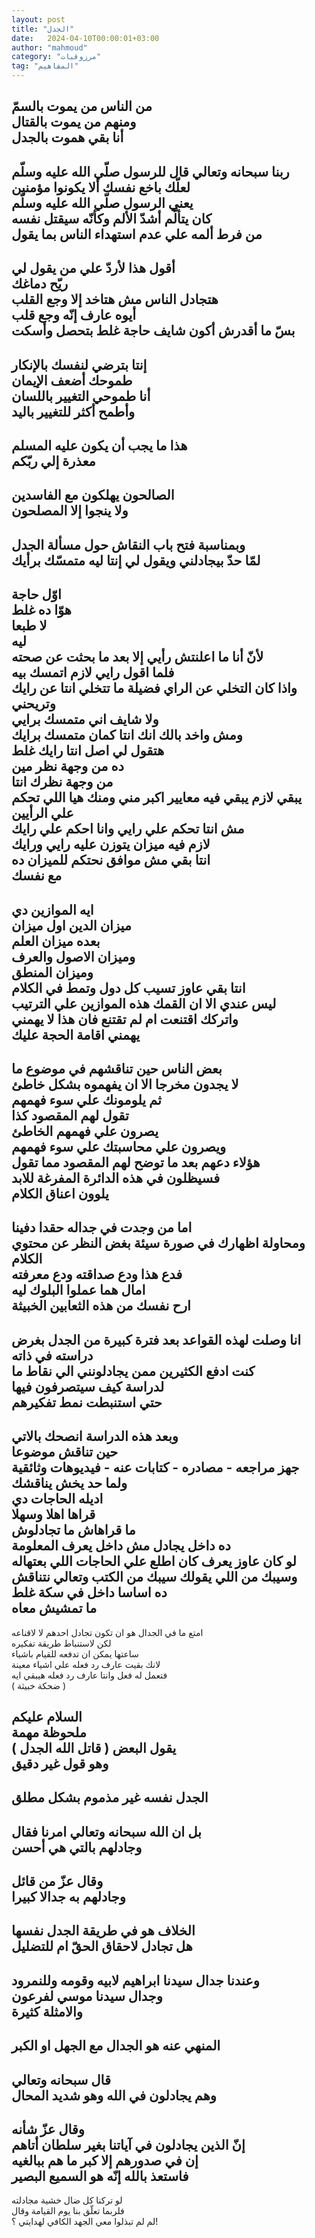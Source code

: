 ```yaml
---
layout: post
title: "الجدل"
date:   2024-04-10T00:00:01+03:00
author: "mahmoud"
category: "مرزوقيات"
tag: "المفاهيم"
---
```



من الناس من يموت بالسمّ  
ومنهم من يموت بالقتال  
أنا بقي هموت بالجدل  
-  
ربنا سبحانه وتعالي قال للرسول صلّي الله عليه
وسلّم  
لعلّك باخع نفسك ألا يكونوا مؤمنين  
يعني الرسول صلّي الله عليه وسلّم  
كان يتألّم أشدّ الألم وكأنّه سيقتل نفسه  
من فرط ألمه علي عدم استهداء الناس بما يقول  
-  
أقول هذا لأردّ علي من يقول لي  
ريّح دماغك  
هتجادل الناس مش هتاخد إلا وجع القلب  
أيوه عارف إنّه وجع قلب  
بسّ ما أقدرش أكون شايف حاجة غلط بتحصل وأسكت  
-  
إنتا بترضي لنفسك بالإنكار  
طموحك أضعف الإيمان  
أنا طموحي التغيير باللسان  
وأطمح أكثر للتغيير باليد  
-  
هذا ما يجب أن يكون عليه المسلم  
معذرة إلي ربّكم  
-  
الصالحون يهلكون مع الفاسدين  
ولا ينجوا إلا المصلحون  
-  
وبمناسبة فتح باب النقاش حول مسألة الجدل  
لمّا حدّ بيجادلني ويقول لي إنتا ليه متمسّك برأيك  
-  
اوّل حاجة  
هوّا ده غلط  
لا طبعا  
ليه  
لأنّ أنا ما اعلنتش رأيي إلا بعد ما بحثت عن صحته  
فلما اقول رايي لازم اتمسك بيه  
واذا كان التخلي عن الراي فضيلة ما تتخلي انتا عن رايك
وتريحني  
ولا شايف اني متمسك برايي  
ومش واخد بالك انك انتا كمان متمسك برايك  
هتقول لي اصل انتا رايك غلط  
ده من وجهة نظر مين  
من وجهة نظرك انتا  
يبقي لازم يبقي فيه معايير اكبر مني ومنك هيا اللي تحكم
علي الرأيين  
مش انتا تحكم علي رايي وانا احكم علي رايك  
لازم فيه ميزان يتوزن عليه رايي ورايك  
انتا بقي مش موافق نحتكم للميزان ده  
مع نفسك  
-  
ايه الموازين دي  
ميزان الدين اول ميزان  
بعده ميزان العلم  
وميزان الاصول والعرف  
وميزان المنطق  
انتا بقي عاوز تسيب كل دول وتمط في الكلام  
ليس عندي الا ان القمك هذه الموازين علي الترتيب  
واتركك اقتنعت ام لم تقتنع فان هذا لا يهمني  
يهمني اقامة الحجة عليك  
-  
بعض الناس حين تناقشهم في موضوع ما  
لا يجدون مخرجا الا ان يفهموه بشكل خاطئ  
ثم يلومونك علي سوء فهمهم  
تقول لهم المقصود كذا  
يصرون علي فهمهم الخاطئ  
ويصرون علي محاسبتك علي سوء فهمهم  
هؤلاء دعهم بعد ما توضح لهم المقصود مما تقول  
فسيظلون في هذه الدائرة المفرغة للابد  
يلوون اعناق الكلام  
-  
اما من وجدت في جداله حقدا دفينا  
ومحاولة اظهارك في صورة سيئة بغض النظر عن محتوي
الكلام  
فدع هذا ودع صداقته ودع معرفته  
امال هما عملوا البلوك ليه  
ارح نفسك من هذه الثعابين الخبيثة  
-  
انا وصلت لهذه القواعد بعد فترة كبيرة من الجدل بغرض
دراسته في ذاته  
كنت ادفع الكثيرين ممن يجادلونني الي نقاط ما  
لدراسة كيف سيتصرفون فيها  
حتي استنبطت نمط تفكيرهم  
-  
وبعد هذه الدراسة انصحك بالاتي  
حين تناقش موضوعا  
جهز مراجعه - مصادره - كتابات عنه - فيديوهات
وثائقية  
ولما حد يخش يناقشك  
اديله الحاجات دي  
قراها اهلا وسهلا  
ما قراهاش ما تجادلوش  
ده داخل يجادل مش داخل يعرف المعلومة  
لو كان عاوز يعرف كان اطلع علي الحاجات اللي
بعتهاله  
وسيبك من اللي يقولك سيبك من الكتب وتعالي نتناقش  
ده اساسا داخل في سكة غلط  
ما تمشيش معاه  
-  
امتع ما في الجدال هو ان تكون تجادل احدهم لا
لاقناعه  
لكن لاستنباط طريقة تفكيره  
ساعتها يمكن ان تدفعه للقيام باشياء  
لانك بقيت عارف رد فعله علي اشياء معينة  
فتعمل له فعل وانتا عارف رد فعله هيبقي ايه  
( ضحكة خبيثة )

السلام عليكم  
ملحوظة مهمة  
يقول البعض ( قاتل الله الجدل )  
وهو قول غير دقيق  
-  
الجدل نفسه غير مذموم بشكل مطلق  
-  
بل ان الله سبحانه وتعالي امرنا فقال  
وجادلهم بالتي هي أحسن  
-  
وقال عزّ من قائل  
وجادلهم به جدالا كبيرا  
-  
الخلاف هو في طريقة الجدل نفسها  
هل تجادل لاحقاق الحقّ ام للتضليل  
-  
وعندنا جدال سيدنا ابراهيم لابيه وقومه وللنمرود  
وجدال سيدنا موسي لفرعون  
والامثلة كثيرة  
-  
المنهي عنه هو الجدال مع الجهل او الكبر  
-  
قال سبحانه وتعالي  
وهم يجادلون في الله وهو شديد المحال  
-  
وقال عزّ شأنه  
إنّ الذين يجادلون في آياتنا بغير سلطان أتاهم  
إن في صدورهم إلا كبر ما هم ببالغيه  
فاستعذ بالله إنّه هو السميع البصير  
-  
لو تركنا كل ضال خشية مجادلته  
فلربما تعلّق بنا يوم القيامة وقال  
لم لم تبذلوا معي الجهد الكافي لهدايتي ؟!
